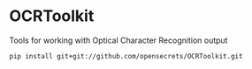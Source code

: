OCRToolkit
==========

Tools for working with Optical Character Recognition output


    pip install git+git://github.com/opensecrets/OCRToolkit.git

